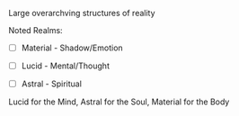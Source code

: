 Large overarchving structures of reality

Noted Realms:
- [ ] Material - Shadow/Emotion
- [ ] Lucid - Mental/Thought
- [ ] Astral - Spiritual


Lucid for the Mind, Astral for the Soul, Material for the Body